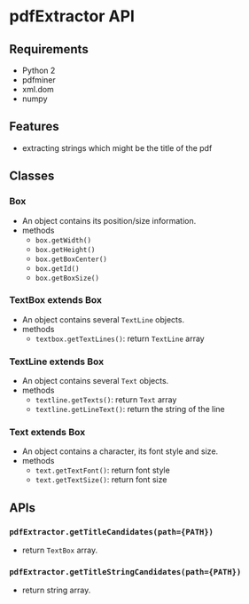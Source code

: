 # pdfExtractor API

## Requirements
- Python 2
- pdfminer
- xml.dom
- numpy

## Features
- extracting strings which might be the title of the pdf

## Classes
### Box
- An object contains its position/size information.
- methods
	- `box.getWidth()`
	- `box.getHeight()`
	- `box.getBoxCenter()`
	- `box.getId()`
	- `box.getBoxSize()`

### TextBox extends Box
- An object contains several `TextLine` objects.
- methods
	- `textbox.getTextLines()`: return `TextLine` array

### TextLine extends Box
- An object contains several `Text` objects.
- methods
	- `textline.getTexts()`: return `Text` array
	- `textline.getLineText()`: return the string of the line

### Text extends Box
- An object contains a character, its font style and size.
- methods
	- `text.getTextFont()`: return font style
	- `text.getTextSize()`: return font size

## APIs
### `pdfExtractor.getTitleCandidates(path={PATH})`
- return `TextBox` array.

### `pdfExtractor.getTitleStringCandidates(path={PATH})`
- return string array.
